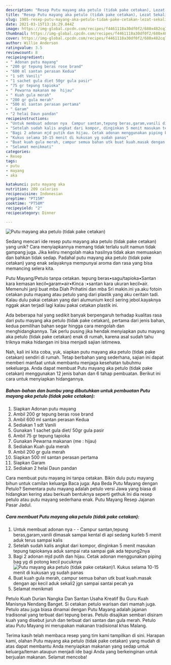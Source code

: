 ```yaml
---
description: "Resep Putu mayang aka petulo (tidak pake cetakan), Lezat Sekali"
title: "Resep Putu mayang aka petulo (tidak pake cetakan), Lezat Sekali"
slug: 1905-resep-putu-mayang-aka-petulo-tidak-pake-cetakan-lezat-sekali
date: 2021-03-15T13:16:29.844Z
image: https://img-global.cpcdn.com/recipes/f4461118a30df0f2/680x482cq70/putu-mayang-aka-petulo-tidak-pake-cetakan-foto-resep-utama.jpg
thumbnail: https://img-global.cpcdn.com/recipes/f4461118a30df0f2/680x482cq70/putu-mayang-aka-petulo-tidak-pake-cetakan-foto-resep-utama.jpg
cover: https://img-global.cpcdn.com/recipes/f4461118a30df0f2/680x482cq70/putu-mayang-aka-petulo-tidak-pake-cetakan-foto-resep-utama.jpg
author: Willie Anderson
ratingvalue: 3.5
reviewcount: 8
recipeingredient:
- " Adonan putu mayang"
- "200 gr tepung beras rose brand"
- "600 ml santan perasan Kedua"
- "1 sdt Vanili"
- "1 sachet gula diet 50gr gula pasir"
- "75 gr tepung tapioka"
- " Pewarna makanan me  hijau"
- " Kuah gula merah"
- "200 gr gula merah"
- "500 ml santan perasan pertama"
- " Garam"
- "2 helai Daun pandan"
recipeinstructions:
- "Untuk membuat adonan nya  Campur santan,tepung beras,garam,vanili dimasak sampai kental di api sedang kurleb 5 menit aduk terus sampai kalis"
- "Setelah sudah kalis angkat dari kompor, dinginkan 5 menit masukan tepung tapiokanya aduk sampai rata sampai gak ada tepung2nya"
- "Bagi 2 adonan mjd putih dan hijau. Cetak adonan menggunakan piping bag yg di potong kecil pucuknya"
- "Kukus selama 10-15 menit di kukusan yg sudah panas"
- "Buat kuah gula merah, campur semua bahan utk buat kuah.masak dengan api kecil aduk sekali2 jgn sampai santai pecah ya"
- "Selamat menikmati"
categories:
- Resep
tags:
- putu
- mayang
- aka

katakunci: putu mayang aka 
nutrition: 209 calories
recipecuisine: Indonesian
preptime: "PT15M"
cooktime: "PT58M"
recipeyield: "2"
recipecategory: Dinner

---
```



![Putu mayang aka petulo (tidak pake cetakan)](https://img-global.cpcdn.com/recipes/f4461118a30df0f2/680x482cq70/putu-mayang-aka-petulo-tidak-pake-cetakan-foto-resep-utama.jpg)

Sedang mencari ide resep putu mayang aka petulo (tidak pake cetakan) yang unik? Cara menyiapkannya memang tidak terlalu sulit namun tidak gampang juga. Jika keliru mengolah maka hasilnya tidak akan memuaskan dan bahkan tidak sedap. Padahal putu mayang aka petulo (tidak pake cetakan) yang enak selayaknya mempunyai aroma dan rasa yang bisa memancing selera kita.

Putu Mayang/Petulo tanpa cetakan. tepung beras•sagu/tapioka•Santan kara kemasan kecil•garam•air•Kinca :•santan kara ukuran kecil•air. Memenuhi janji buat mba Diah Prihatini dan mba Sri makin.ini ya.aku fotoin cetakan putu mayang atau petulo yang dari plastik yang aku ceritain tadi. Kalau dulu pakai cetakan yang dari alumunium kecil sering jebol.kayaknya nggak akan terjadi lagi kalau pakai cetakan plastik ini.

Ada beberapa hal yang sedikit banyak berpengaruh terhadap kualitas rasa dari putu mayang aka petulo (tidak pake cetakan), pertama dari jenis bahan, kedua pemilihan bahan segar hingga cara mengolah dan menghidangkannya. Tak perlu pusing jika hendak menyiapkan putu mayang aka petulo (tidak pake cetakan) enak di rumah, karena asal sudah tahu triknya maka hidangan ini bisa menjadi sajian istimewa.


Nah, kali ini kita coba, yuk, siapkan putu mayang aka petulo (tidak pake cetakan) sendiri di rumah. Tetap berbahan yang sederhana, sajian ini dapat memberi manfaat untuk membantu menjaga kesehatan tubuhmu sekeluarga. Anda dapat membuat Putu mayang aka petulo (tidak pake cetakan) menggunakan 12 jenis bahan dan 6 tahap pembuatan. Berikut ini cara untuk menyiapkan hidangannya.

<!--inarticleads1-->

##### Bahan-bahan dan bumbu yang dibutuhkan untuk pembuatan Putu mayang aka petulo (tidak pake cetakan):

1. Siapkan  Adonan putu mayang
1. Ambil 200 gr tepung beras rose brand
1. Ambil 600 ml santan perasan Kedua
1. Sediakan 1 sdt Vanili
1. Gunakan 1 sachet gula diet/ 50gr gula pasir
1. Ambil 75 gr tepung tapioka
1. Gunakan  Pewarna makanan (me : hijau)
1. Sediakan  Kuah gula merah
1. Ambil 200 gr gula merah
1. Siapkan 500 ml santan perasan pertama
1. Siapkan  Garam
1. Sediakan 2 helai Daun pandan


Cara membuat putu mayang ini tanpa cetakan. Bikin dulu putu mayang bihun untuk camilan keluarga Baca juga: Apa Beda Putu Mayang dengan Petulo? Sementara putu mayang adalah petulo versi Jawa yang biasa di hidangkan kering atau berkuah bentuknya seperti gethuk Ini dia resep petulo atau putu mayang sederhana enak. Putu Mayang Resep Jajanan Pasar Jadul. 

<!--inarticleads2-->

##### Cara membuat Putu mayang aka petulo (tidak pake cetakan):

1. Untuk membuat adonan nya -  - Campur santan,tepung beras,garam,vanili dimasak sampai kental di api sedang kurleb 5 menit aduk terus sampai kalis
1. Setelah sudah kalis angkat dari kompor, dinginkan 5 menit masukan tepung tapiokanya aduk sampai rata sampai gak ada tepung2nya
1. Bagi 2 adonan mjd putih dan hijau. Cetak adonan menggunakan piping bag yg di potong kecil pucuknya
<img src="//assets-global.cpcdn.com/assets/icons/button_play-2c75c40dde080a61004c1f40b05d8f140eaff45d7e9e6481dc71c63d2e7c4909.png" alt="Putu mayang aka petulo (tidak pake cetakan)">1. Kukus selama 10-15 menit di kukusan yg sudah panas
1. Buat kuah gula merah, campur semua bahan utk buat kuah.masak dengan api kecil aduk sekali2 jgn sampai santai pecah ya
1. Selamat menikmati


Petulo Kuah Durian Nangka Dan Santan Usaha Kreatif Bu Guru Kuah Manisnya Nendang Banget. Si cetakan petulo warisan dari mamah juga. Petulo atau juga biasa dinamai dengan Putu Mayang adalah jajanan tradisonal yang terbuat dari tepung beras. Petulo disajikan sembari disiram kuah yang disebut juruh dan terbuat dari santan dan gula merah. Petulo atau Putu Mayang ini merupakan makanan tradisional khas Malang. 

Terima kasih telah membaca resep yang tim kami tampilkan di sini. Harapan kami, olahan Putu mayang aka petulo (tidak pake cetakan) yang mudah di atas dapat membantu Anda menyiapkan makanan yang sedap untuk keluarga/teman ataupun menjadi ide bagi Anda yang berkeinginan untuk berjualan makanan. Selamat mencoba!
